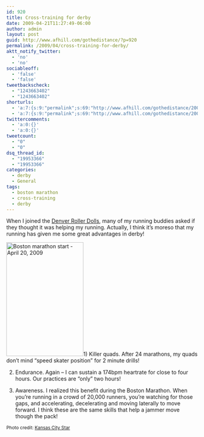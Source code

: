 ```yaml
---
id: 920
title: Cross-training for derby
date: 2009-04-21T11:27:49-06:00
author: admin
layout: post
guid: http://www.afhill.com/gothedistance/?p=920
permalink: /2009/04/cross-training-for-derby/
aktt_notify_twitter:
  - 'no'
  - 'no'
sociableoff:
  - 'false'
  - 'false'
tweetbackscheck:
  - "1243663402"
  - "1243663402"
shorturls:
  - 'a:7:{s:9:"permalink";s:69:"http://www.afhill.com/gothedistance/2009/04/cross-training-for-derby/";s:7:"tinyurl";s:25:"http://tinyurl.com/q5wdjh";s:4:"isgd";s:17:"http://is.gd/zBFB";s:5:"bitly";s:19:"http://bit.ly/28P74";s:5:"snipr";s:22:"http://snipr.com/hyvsd";s:5:"snurl";s:22:"http://snurl.com/hyvsd";s:7:"snipurl";s:24:"http://snipurl.com/hyvsd";}'
  - 'a:7:{s:9:"permalink";s:69:"http://www.afhill.com/gothedistance/2009/04/cross-training-for-derby/";s:7:"tinyurl";s:25:"http://tinyurl.com/q5wdjh";s:4:"isgd";s:17:"http://is.gd/zBFB";s:5:"bitly";s:19:"http://bit.ly/28P74";s:5:"snipr";s:22:"http://snipr.com/hyvsd";s:5:"snurl";s:22:"http://snurl.com/hyvsd";s:7:"snipurl";s:24:"http://snipurl.com/hyvsd";}'
twittercomments:
  - 'a:0:{}'
  - 'a:0:{}'
tweetcount:
  - "0"
  - "0"
dsq_thread_id:
  - "19953366"
  - "19953366"
categories:
  - derby
  - General
tags:
  - boston marathon
  - cross-training
  - derby
---
```

When I joined the <a href="http://www.denverrollerdolls.org" rel="nofollow">Denver Roller Dolls</a>, many of my running buddies asked if they thought it was helping my running. Actually, I think it&#8217;s moreso that my running has given me some great advantages in derby!

[<img src="http://www.afhill.com/gothedistance/wp-content/uploads/2009/04/113th-boston-marathon-photo-gallery-kansas-city-star-203x300.jpg" alt="Boston marathon start - April 20, 2009" title="Boston marathon start - April 20, 2009" width="203" height="300" class="alignleft size-medium wp-image-919" />](http://www.afhill.com/gothedistance/wp-content/uploads/2009/04/113th-boston-marathon-photo-gallery-kansas-city-star.jpg)1) Killer quads. After 24 marathons, my quads don&#8217;t mind &#8220;speed skater position&#8221; for 2 minute drills!

2) Endurance. Again &#8211; I can sustain a 174bpm heartrate for close to four hours. Our practices are &#8220;only&#8221; two hours!

3) Awareness. I realized this benefit during the Boston Marathon. When you&#8217;re running in a crowd of 20,000 runners, you&#8217;re watching for those gaps, and accelerating, decelerating and moving laterally to move forward. I think these are the same skills that help a jammer move though the pack!

<span style="font-size: 85%">Photo credit: <a href="http://www.kansascity.com/937/gallery/1151832-a1152113-t3.html">Kansas City Star</a></span>